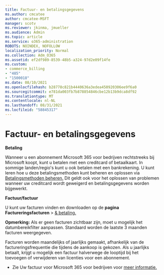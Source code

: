 ```yaml
---
title: Factuur- en betalingsgegevens
ms.author: cmcatee
author: cmcatee-MSFT
manager: scotv
ms.reviewer: jkinma, jmueller
ms.audience: Admin
ms.topic: article
ms.service: o365-administration
ROBOTS: NOINDEX, NOFOLLOW
localization_priority: Normal
ms.collection: Adm_O365
ms.assetid: ef2df989-8539-48b5-a324-97d2e09f14fe
ms.custom:
- commerce_billing
- "485"
- "1500018"
ms.date: 08/10/2021
ms.openlocfilehash: b28778c821b4440636a3edea450920306ee9f6a0
ms.sourcegitcommit: e781da003fb7b878854846cbe12b13b9dca8df92
ms.translationtype: MT
ms.contentlocale: nl-NL
ms.lasthandoff: 08/31/2021
ms.locfileid: "58845317"
---
```

# <a name="invoice-and-payment-information"></a>Factuur- en betalingsgegevens

**Betaling**

Wanneer u een abonnement Microsoft 365 voor bedrijven rechtstreeks bij Microsoft koopt, kunt u betalen met een creditcard of betaalkaart.  In sommige landen/regio's kunt u ook betalen met een bankrekening.  U kunt leren hoe u deze betalingsmethoden kunt beheren en oplossen via [Betalingsmethoden beheren.](https://docs.microsoft.com/microsoft-365/commerce/billing-and-payments/manage-payment-methods) Dit geldt ook voor het oplossen van problemen wanneer uw creditcard wordt geweigerd en betalingsgegevens worden bijgewerkt.

**Factuur/factuur**

U kunt uw facturen vinden en downloaden op de **pagina Factureringsfacturen**  >  [& betaling.](https://go.microsoft.com/fwlink/p/?linkid=848039)  

**Opmerking:** Als er geen facturen zichtbaar zijn, moet u mogelijk het datumbereikfilter aanpassen.  Standaard worden de laatste 3 maanden facturen weergegeven.

Facturen worden maandelijks of jaarlijks gemaakt, afhankelijk van de factureringsfrequentie die tijdens de aankoop is gekozen.  Als u jaarlijks betaalt, krijgt u mogelijk een factuur halverwege de looptijd bij het toevoegen of verwijderen van licenties voor een abonnement.

- Zie Uw factuur voor Microsoft 365 voor bedrijven voor [meer informatie.](https://docs.microsoft.com/microsoft-365/commerce/billing-and-payments/understand-your-invoice2)
